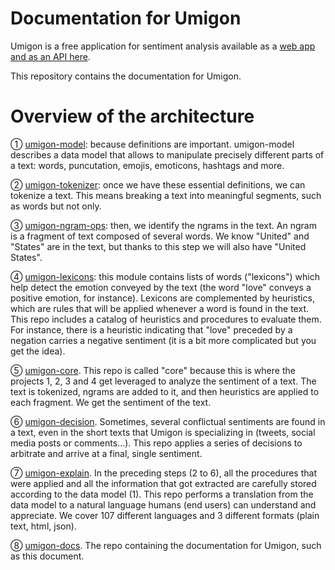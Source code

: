 # Documentation for Umigon

Umigon is a free application for sentiment analysis available as a [web app and as an API here](https://nocodefunctions.com/umigon/sentiment_analysis_tool.html).

This repository contains the documentation for Umigon.

# Overview of the architecture

① [umigon-model](https://github.com/seinecle/umigon-family/tree/main/umigon-model): because definitions are important. umigon-model describes a data model that allows to manipulate precisely different parts of a text: words, puncutation, emojis, emoticons, hashtags and more.

 ② [umigon-tokenizer](https://github.com/seinecle/umigon-family/tree/main/umigon-tokenizer): once we have these essential definitions, we can tokenize a text. This means breaking a text into meaningful segments, such as words but not only.

 ③ [umigon-ngram-ops](https://github.com/seinecle/umigon-family/tree/main/umigon-ngram-ops): then, we identify the ngrams in the text. An ngram is a fragment of text composed of several words. We know "United" and "States" are in the text, but thanks to this step we will also have "United States".

 ④ [umigon-lexicons](https://github.com/seinecle/umigon-family/tree/main/umigon-lexicons): this module contains lists of words ("lexicons") which help detect the emotion conveyed by the text (the word "love" conveys a positive emotion, for instance). Lexicons are complemented by heuristics, which are rules that will be applied whenever a word is found in the text. This repo includes a catalog of heuristics and procedures to evaluate them. For instance, there is a heuristic indicating that "love" preceded by a negation carries a negative sentiment (it is a bit more complicated but you get the idea).

 ⑤ [umigon-core](https://github.com/seinecle/umigon-family/tree/main/umigon-core). This repo is called "core" because this is where the projects 1, 2, 3 and 4 get leveraged to analyze the sentiment of a text. The text is tokenized, ngrams are added to it, and then heuristics are applied to each fragment. We get the sentiment of the text.

 ⑥ [umigon-decision](https://github.com/seinecle/umigon-family/tree/main/umigon-decision). Sometimes, several conflictual sentiments are found in a text, even in the short texts that Umigon is specializing in (tweets, social media posts or comments...). This repo applies a series of decisions to arbitrate and arrive at a final, single sentiment.

 ⑦ [umigon-explain](https://github.com/seinecle/umigon-family/tree/main/umigon-explain). In the preceding steps (2 to 6), all the  procedures that were applied and all the information that got extracted are carefully stored according to the data model (1). This repo performs a translation from the data model to a natural language humans (end users) can understand and appreciate. We cover 107 different languages and 3 different formats (plain text, html, json).

⑧ [umigon-docs](https://github.com/seinecle/umigon-family/tree/main/umigon-docs). The repo containing the documentation for Umigon, such as this document.
